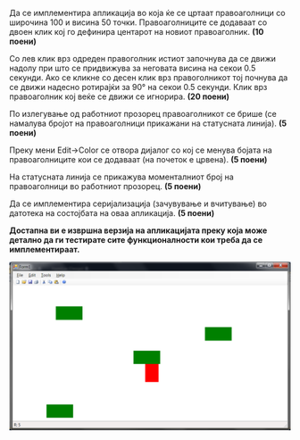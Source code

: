 Да се имплементира апликација во која ќе се цртаат правоаголници со широчина 100 и висина 50 точки. Правоаголниците се додаваат со двоен клик кој го дефинира центарот на новиот правоаголник. **(10 поени)**

Со лев клик врз одреден правоголник истиот започнува да се движи надолу при што се придвижува за неговата висина на секои 0.5 секунди. Ако се кликне со десен клик врз правоголникот тој почнува да се движи надесно ротирајќи за 90° на секои 0.5 секунди. Клик врз правоаголник кој веќе се движи се игнорира. **(20 поени)**

По излегување од работниот прозорец правоаголникот се брише (се намалува бројот на правоаголници прикажани на статусната линија). **(5 поени)**

Преку мени Edit->Color се отвора дијалог со кој се менува бојата на правоаголниците кои се додаваат (на почеток е црвена). **(5 поени)**

На статусната линија се прикажува моменталниот број на правоаголници во работниот прозорец. **(5 поени)**

Да се имплементира серијализација (зачувување и вчитување) во датотека на состојбата на оваа апликација. **(5 поени)**


**Достапна ви е извршна верзија на апликацијата преку која може детално да ги тестирате сите функционалности кои треба да се имплементираат.**

![enter image description here](main.PNG)

